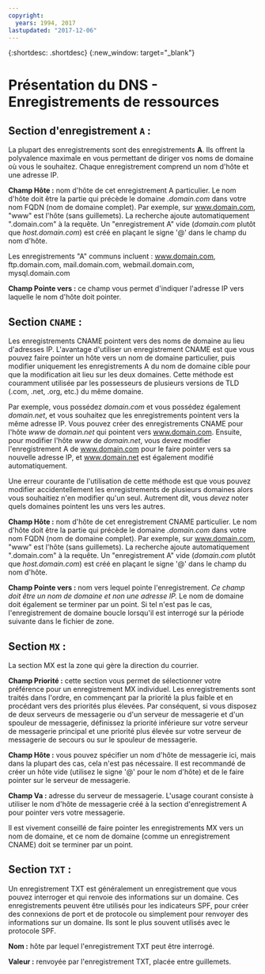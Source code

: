 ```yaml
---
copyright:
  years: 1994, 2017
lastupdated: "2017-12-06"
---
```


{:shortdesc: .shortdesc}
{:new_window: target="_blank"}

# Présentation du DNS - Enregistrements de ressources 

## Section d'enregistrement `A` :

La plupart des enregistrements sont des enregistrements **A**. Ils offrent la polyvalence maximale en vous permettant de diriger vos noms de domaine où vous le souhaitez. Chaque enregistrement comprend un nom d'hôte et une adresse IP. 

**Champ Hôte :** nom d'hôte de cet enregistrement A particulier. Le nom d'hôte doit être la partie qui précède le domaine _.domain.com_ dans votre nom FQDN (nom de domaine complet). Par exemple, sur www.domain.com, "www" est l'hôte (sans guillemets). La recherche ajoute automatiquement ".domain.com" à la requête. Un "enregistrement A" vide (_domain.com_ plutôt que _host.domain.com_) est créé en plaçant le signe '@' dans le champ du nom d'hôte. 

Les enregistrements "A" communs incluent : www.domain.com, ftp.domain.com, mail.domain.com, webmail.domain.com, mysql.domain.com

**Champ Pointe vers :** ce champ vous permet d'indiquer l'adresse IP vers laquelle le nom d'hôte doit pointer.

## Section `CNAME` :

Les enregistrements CNAME pointent vers des noms de domaine au lieu d'adresses IP.  L'avantage d'utiliser un enregistrement CNAME est que vous pouvez faire pointer un hôte vers un nom de domaine particulier, puis modifier uniquement les enregistrements A du nom de domaine cible pour que la modification ait lieu sur les deux domaines. Cette méthode est couramment utilisée par les possesseurs de plusieurs versions de TLD (.com, .net, .org, etc.) du même domaine. 

Par exemple, vous possédez _domain.com_ et vous possédez également _domain.net_, et vous souhaitez que les enregistrements pointent vers la même adresse IP. Vous pouvez créer des enregistrements CNAME pour l'hôte _www_ de _domain.net_ qui pointent vers www.domain.com. Ensuite, pour modifier l'hôte _www_ de _domain.net_, vous devez modifier l'enregistrement A de www.domain.com pour le faire pointer vers sa nouvelle adresse IP, et www.domain.net est également modifié automatiquement. 

Une erreur courante de l'utilisation de cette méthode est que vous pouvez modifier accidentellement les enregistrements de plusieurs domaines alors vous souhaitiez n'en modifier qu'un seul. Autrement dit, vous _devez_ noter quels domaines pointent les uns vers les autres. 

**Champ Hôte :** nom d'hôte de cet enregistrement CNAME particulier. Le nom d'hôte doit être la partie qui précède le domaine _.domain.com_ dans votre nom FQDN (nom de domaine complet). Par exemple, sur www.domain.com, "www" est l'hôte (sans guillemets). La recherche ajoute automatiquement ".domain.com" à la requête. Un "enregistrement A" vide (_domain.com_ plutôt que _host.domain.com_) est créé en plaçant le signe '@' dans le champ du nom d'hôte. 

**Champ Pointe vers :** nom vers lequel pointe l'enregistrement. _Ce champ doit être un nom de domaine et non une adresse IP._ Le nom de domaine doit également se terminer par un point. Si tel n'est pas le cas, l'enregistrement de domaine boucle lorsqu'il est interrogé sur la période suivante dans le fichier de zone.

## Section `MX` :

La section MX est la zone qui gère la direction du courrier. 

**Champ Priorité :** cette section vous permet de sélectionner votre préférence pour un enregistrement MX individuel. Les enregistrements sont traités dans l'ordre, en commençant par la priorité la plus faible et en procédant vers des priorités plus élevées. Par conséquent, si vous disposez de deux serveurs de messagerie ou d'un serveur de messagerie et d'un spouleur de messagerie, définissez la priorité inférieure sur votre serveur de messagerie principal et une priorité plus élevée sur votre serveur de messagerie de secours ou sur le spouleur de messagerie. 

**Champ Hôte :** vous pouvez spécifier un nom d'hôte de messagerie ici, mais dans la plupart des cas, cela n'est pas nécessaire. Il est recommandé de créer un hôte vide (utilisez le signe '@' pour le nom d'hôte) et de le faire pointer sur le serveur de messagerie. 

**Champ Va :** adresse du serveur de messagerie. L'usage courant consiste à utiliser le nom d'hôte de messagerie créé à la section d'enregistrement A pour pointer vers votre messagerie. 

Il est vivement conseillé de faire pointer les enregistrements MX vers un nom de domaine, et ce nom de domaine (comme un enregistrement CNAME) doit se terminer par un point. 

## Section `TXT` :

Un enregistrement TXT est généralement un enregistrement que vous pouvez interroger et qui renvoie des informations sur un domaine. Ces enregistrements peuvent être utilisés pour les indicateurs SPF, pour créer des connexions de port et de protocole ou simplement pour renvoyer des informations sur un domaine. Ils sont le plus souvent utilisés avec le protocole SPF. 

**Nom :** hôte par lequel l'enregistrement TXT peut être interrogé.

**Valeur :** renvoyée par l'enregistrement TXT, placée entre guillemets.
